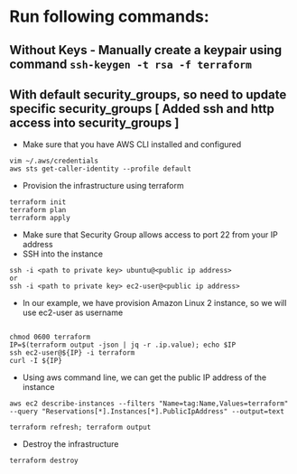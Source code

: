 # Run following commands:
## Without Keys - Manually create a keypair using command `ssh-keygen -t rsa -f terraform`
## With default security_groups, so need to update specific security_groups [ Added ssh and http access into security_groups ]


* Make sure that you have AWS CLI installed and configured

```
vim ~/.aws/credentials
aws sts get-caller-identity --profile default
```


* Provision the infrastructure using terraform

```
terraform init
terraform plan
terraform apply
``` 

* Make sure that Security Group allows access to port 22 from your IP address
* SSH into the instance

```
ssh -i <path to private key> ubuntu@<public ip address>
or
ssh -i <path to private key> ec2-user@<public ip address>
```

* In our example, we have provision Amazon Linux 2 instance, so we will use ec2-user as username
```

chmod 0600 terraform
IP=$(terraform output -json | jq -r .ip.value); echo $IP
ssh ec2-user@${IP} -i terraform 
curl -I ${IP}
```

* Using aws command line, we can get the public IP address of the instance

```
aws ec2 describe-instances --filters "Name=tag:Name,Values=terraform" --query "Reservations[*].Instances[*].PublicIpAddress" --output=text

terraform refresh; terraform output
```


* Destroy the infrastructure

```
terraform destroy
```
